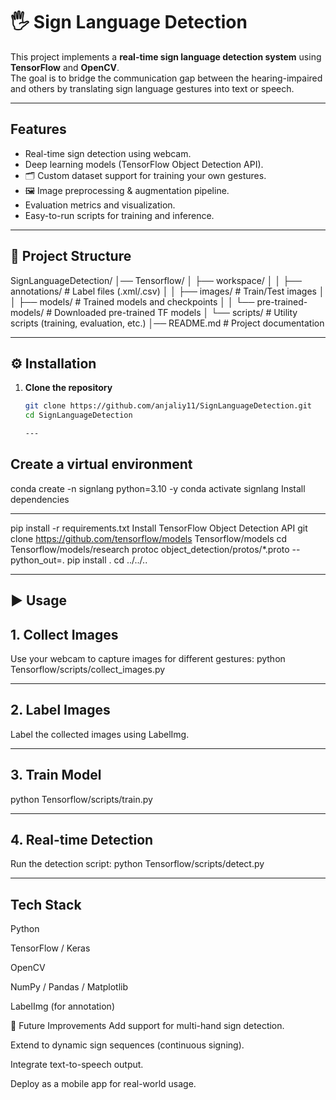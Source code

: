 # 🖐️ Sign Language Detection

This project implements a **real-time sign language detection system** using **TensorFlow** and **OpenCV**.  
The goal is to bridge the communication gap between the hearing-impaired and others by translating sign language gestures into text or speech.

---

##  Features
-  Real-time sign detection using webcam.
-  Deep learning models (TensorFlow Object Detection API).
- 🗂 Custom dataset support for training your own gestures.
- 🖼 Image preprocessing & augmentation pipeline.
-  Evaluation metrics and visualization.
-  Easy-to-run scripts for training and inference.

---

## 📂 Project Structure
SignLanguageDetection/
│── Tensorflow/
│ ├── workspace/
│ │ ├── annotations/ # Label files (.xml/.csv)
│ │ ├── images/ # Train/Test images
│ │ ├── models/ # Trained models and checkpoints
│ │ └── pre-trained-models/ # Downloaded pre-trained TF models
│ └── scripts/ # Utility scripts (training, evaluation, etc.)
│── README.md # Project documentation



---

## ⚙️ Installation

1. **Clone the repository**
   ```bash
   git clone https://github.com/anjaliy11/SignLanguageDetection.git
   cd SignLanguageDetection

   ---
## Create a virtual environment
conda create -n signlang python=3.10 -y
conda activate signlang
Install dependencies

---

pip install -r requirements.txt
Install TensorFlow Object Detection API
git clone https://github.com/tensorflow/models Tensorflow/models
cd Tensorflow/models/research
protoc object_detection/protos/*.proto --python_out=.
pip install .
cd ../../..

---
## ▶️ Usage
## 1. Collect Images
Use your webcam to capture images for different gestures:
python Tensorflow/scripts/collect_images.py

---

## 2. Label Images
Label the collected images using LabelImg.

---

## 3. Train Model

python Tensorflow/scripts/train.py

---
## 4. Real-time Detection
Run the detection script:
python Tensorflow/scripts/detect.py



---
## Tech Stack
Python

TensorFlow / Keras

OpenCV

NumPy / Pandas / Matplotlib

LabelImg (for annotation)

🚀 Future Improvements
Add support for multi-hand sign detection.

Extend to dynamic sign sequences (continuous signing).

Integrate text-to-speech output.

Deploy as a mobile app for real-world usage.

